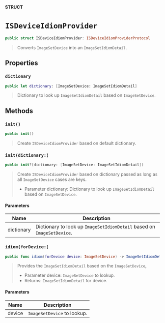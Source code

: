 **STRUCT**

# `ISDeviceIdiomProvider`

```swift
public struct ISDeviceIdiomProvider: ISDeviceIdiomProviderProtocol
```

> Converts `ImageSetDevice` into an `ImageSetIdiomDetail`.

## Properties
### `dictionary`

```swift
public let dictionary: [ImageSetDevice: ImageSetIdiomDetail]
```

> Dictionary to look up `ImageSetIdiomDetail` based on `ImageSetDevice`.

## Methods
### `init()`

```swift
public init()
```

> Create `ISDeviceIdiomProvider` based on default dictionary.

### `init(dictionary:)`

```swift
public init?(dictionary: [ImageSetDevice: ImageSetIdiomDetail])
```

> Create `ISDeviceIdiomProvider` based on dictionary passed as long as all `ImageSetDevice` cases are keys.
>
> - Parameter dictionary: Dictionary to look up `ImageSetIdiomDetail` based on `ImageSetDevice`.

#### Parameters

| Name | Description |
| ---- | ----------- |
| dictionary | Dictionary to look up `ImageSetIdiomDetail` based on `ImageSetDevice`. |

### `idiom(forDevice:)`

```swift
public func idiom(forDevice device: ImageSetDevice) -> ImageSetIdiomDetail?
```

> Provides the `ImageSetIdiomDetail` based on the `ImageSetDevice`,
>
> - Parameter device: `ImageSetDevice` to lookup.
> - Returns: `ImageSetIdiomDetail` for device.

#### Parameters

| Name | Description |
| ---- | ----------- |
| device | `ImageSetDevice` to lookup. |
